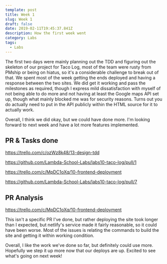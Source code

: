 ```yaml
---
template: post
title: Week 1
slug: Week 1
draft: false
date: 2019-02-11T19:45:37.841Z
description: How the first week went
category: Labs
tags:
  - Labs
---
```

The first two days were mainly planning out the TDD and figuring out the skeleton of our project for Taco Log, most of the team were rusty from PMship or being on hiatus, so it's a considerable challenge to break out of that. We spent most of the week getting the ends deployed and having a response between the two sites. We did get it working and pass the milestones as required, though I express mild dissatisfaction with myself of not being able to do more and not having at least the Google maps API set up, though what mainly blocked me was for security reasons. Turns out you do actually need to put in the API publicly within the HTML source for it to actually work. 

Overall, I think we did okay, but we could have done more. I'm looking forward to next week and have a lot more features implemented. 

## PR & Tasks done

https://trello.com/c/ozWz8k48/13-design-tdd

https://github.com/Lambda-School-Labs/labs10-taco-log/pull/1

https://trello.com/c/MpDC1oXq/10-frontend-deployment

https://github.com/Lambda-School-Labs/labs10-taco-log/pull/7



## PR Analysis

https://trello.com/c/MpDC1oXq/10-frontend-deployment



This isn't a specific PR I've done, but rather deploying the site took longer than I expected, but netlify's service made it fairly reasonable, so it could have been worse. Most of the issues is relating the commands to build the site and getting it within working condition. 



Overall, I like the work we've done so far, but definitely could use more. Hopefully we step it up more now that our deploys are up. Excited to see what's going on next week!
